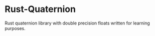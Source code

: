 # Rust-Quaternion

Rust quaternion library with double precision floats written for learning purposes.
